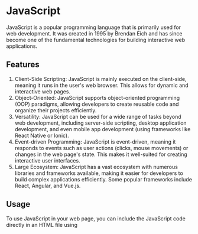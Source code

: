 # JavaScript

JavaScript is a popular programming language that is primarily used for web development.
It was created in 1995 by Brendan Eich and has since become one of the fundamental technologies for building interactive web applications.

## Features
1. Client-Side Scripting: JavaScript is mainly executed on the client-side, meaning it runs in the user's web browser. This allows for dynamic and interactive web pages.
2. Object-Oriented: JavaScript supports object-oriented programming (OOP) paradigms, allowing developers to create reusable code and organize their projects efficiently.
3. Versatility: JavaScript can be used for a wide range of tasks beyond web development, including server-side scripting, desktop application development, and even mobile app development (using frameworks like React Native or Ionic).
4. Event-driven Programming: JavaScript is event-driven, meaning it responds to events such as user actions (clicks, mouse movements) or changes in the web page's state. This makes it well-suited for creating interactive user interfaces.
5. Large Ecosystem: JavaScript has a vast ecosystem with numerous libraries and frameworks available, making it easier for developers to build complex applications efficiently. Some popular frameworks include React, Angular, and Vue.js.

## Usage
To use JavaScript in your web page, you can include the JavaScript code directly in an HTML file using <script> tags, or you can link an external JavaScript file. 

### Factorial.html File

This is a simple web page that calculates the factorial of a number using JavaScript.
When executed in a web browser, it prompts the user to enter a number and then displays the factorial of that number on the page.

- Open the `Factorial.html` file in a web browser.
- The web page will prompt you to enter a number.
- Enter a positive integer and press "OK."
- The factorial of the entered number will be displayed on the web page.

#### Output

![image](https://github.com/Shubham-Diwadkar/JavaScript-Programming/assets/125255910/1b2d5d4f-fe6f-4fa5-bcb3-b97d1b2f91d8)
![image](https://github.com/Shubham-Diwadkar/JavaScript-Programming/assets/125255910/367dc783-2c76-40b1-892a-372253f1fec8)


## License

This project is licensed under the [MIT License](LICENSE).

![Thankyou](https://github.com/Shubham-Diwadkar/HTML-CSS/assets/125255910/317d7bc9-8b63-4ca4-b4c6-c27e9cf7e846)
